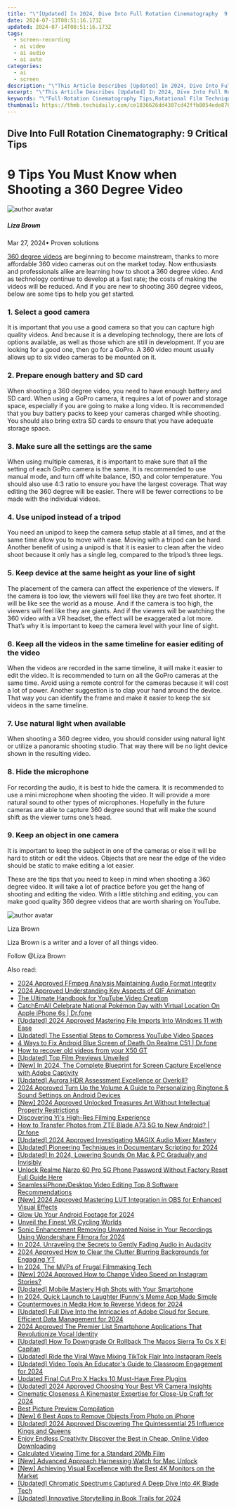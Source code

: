 ```yaml
---
title: "\"[Updated] In 2024, Dive Into Full Rotation Cinematography  9 Critical Tips\""
date: 2024-07-13T08:51:16.173Z
updated: 2024-07-14T08:51:16.173Z
tags: 
  - screen-recording
  - ai video
  - ai audio
  - ai auto
categories: 
  - ai
  - screen
description: "\"This Article Describes [Updated] In 2024, Dive Into Full Rotation Cinematography: 9 Critical Tips\""
excerpt: "\"This Article Describes [Updated] In 2024, Dive Into Full Rotation Cinematography: 9 Critical Tips\""
keywords: "\"Full-Rotation Cinematography Tips,Rotational Film Technique Guide,Cinematic Full Rotation Strategies,Rotating Camera Shots Advice,Advanced Cinematography Methods,Film Rotations Insightful Tips,Professional Cinematography Techniques\""
thumbnail: https://thmb.techidaily.com/ce1836626dd4307cd42ffb8054ede87619858d1bf1634f1f32732c80e0c8c7aa.jpg
---
```


## Dive Into Full Rotation Cinematography: 9 Critical Tips

# 9 Tips You Must Know when Shooting a 360 Degree Video

![author avatar](https://lh5.googleusercontent.com/-AIMmjowaFs4/AAAAAAAAAAI/AAAAAAAAABc/Y5UmwDaI7HU/s250-c-k/photo.jpg)

##### Liza Brown

 Mar 27, 2024• Proven solutions

[360 degree videos](https://tools.techidaily.com/wondershare/filmora/download/) are beginning to become mainstream, thanks to more affordable 360 video cameras out on the market today. Now enthusiasts and professionals alike are learning how to shoot a 360 degree video. And as technology continue to develop at a fast rate; the costs of making the videos will be reduced. And if you are new to shooting 360 degree videos, below are some tips to help you get started.

### 1\. Select a good camera

 It is important that you use a good camera so that you can capture high quality videos. And because it is a developing technology, there are lots of options available, as well as those which are still in development. If you are looking for a good one, then go for a GoPro. A 360 video mount usually allows up to six video cameras to be mounted on it.

### 2\. Prepare enough battery and SD card

 When shooting a 360 degree video, you need to have enough battery and SD card. When using a GoPro camera, it requires a lot of power and storage space, especially if you are going to make a long video. It is recommended that you buy battery packs to keep your cameras charged while shooting. You should also bring extra SD cards to ensure that you have adequate storage space.

### 3\. Make sure all the settings are the same

 When using multiple cameras, it is important to make sure that all the setting of each GoPro camera is the same. It is recommended to use manual mode, and turn off white balance, ISO, and color temperature. You should also use 4:3 ratio to ensure you have the largest coverage. That way editing the 360 degree will be easier. There will be fewer corrections to be made with the individual videos.

### 4\. Use unipod instead of a tripod

 You need an unipod to keep the camera setup stable at all times, and at the same time allow you to move with ease. Moving with a tripod can be hard. Another benefit of using a unipod is that it is easier to clean after the video shoot because it only has a single leg, compared to the tripod’s three legs.

### 5\. Keep device at the same height as your line of sight

 The placement of the camera can affect the experience of the viewers. If the camera is too low, the viewers will feel like they are two feet shorter. It will be like see the world as a mouse. And if the camera is too high, the viewers will feel like they are giants. And if the viewers will be watching the 360 video with a VR headset, the effect will be exaggerated a lot more. That’s why it is important to keep the camera level with your line of sight.

### 6\. Keep all the videos in the same timeline for easier editing of the video

 When the videos are recorded in the same timeline, it will make it easier to edit the video. It is recommended to turn on all the GoPro cameras at the same time. Avoid using a remote control for the cameras because it will cost a lot of power. Another suggestion is to clap your hand around the device. That way you can identify the frame and make it easier to keep the six videos in the same timeline.

### 7\. Use natural light when available

 When shooting a 360 degree video, you should consider using natural light or utilize a panoramic shooting studio. That way there will be no light device shown in the resulting video.

### 8\. Hide the microphone

 For recording the audio, it is best to hide the camera. It is recommended to use a mini microphone when shooting the video. It will provide a more natural sound to other types of microphones. Hopefully in the future cameras are able to capture 360 degree sound that will make the sound shift as the viewer turns one’s head.

### 9\. Keep an object in one camera

 It is important to keep the subject in one of the cameras or else it will be hard to stitch or edit the videos. Objects that are near the edge of the video should be static to make editing a lot easier.

 These are the tips that you need to keep in mind when shooting a 360 degree video. It will take a lot of practice before you get the hang of shooting and editing the video. With a little stitching and editing, you can make good quality 360 degree videos that are worth sharing on YouTube.

![author avatar](https://lh5.googleusercontent.com/-AIMmjowaFs4/AAAAAAAAAAI/AAAAAAAAABc/Y5UmwDaI7HU/s250-c-k/photo.jpg)

Liza Brown

Liza Brown is a writer and a lover of all things video.

Follow @Liza Brown


<ins class="adsbygoogle"
     style="display:block"
     data-ad-format="autorelaxed"
     data-ad-client="ca-pub-7571918770474297"
     data-ad-slot="1223367746"></ins>



<ins class="adsbygoogle"
     style="display:block"
     data-ad-client="ca-pub-7571918770474297"
     data-ad-slot="8358498916"
     data-ad-format="auto"
     data-full-width-responsive="true"></ins>




<span class="atpl-alsoreadstyle">Also read:</span>
<div><ul>
<li><a href="https://fox-glue.techidaily.com/2024-approved-ffmpeg-analysis-maintaining-audio-format-integrity/"><u>2024 Approved  FFmpeg Analysis  Maintaining Audio Format Integrity</u></a></li>
<li><a href="https://fox-glue.techidaily.com/2024-approved-understanding-key-aspects-of-gif-animation/"><u>2024 Approved  Understanding Key Aspects of GIF Animation</u></a></li>
<li><a href="https://youtube-videos.techidaily.com/the-ultimate-handbook-for-youtube-video-creation/"><u>The Ultimate Handbook for YouTube Video Creation</u></a></li>
<li><a href="https://ios-pokemon-go.techidaily.com/catchemall-celebrate-national-pokemon-day-with-virtual-location-on-apple-iphone-6s-drfone-by-drfone-virtual-ios/"><u>CatchEmAll Celebrate National Pokémon Day with Virtual Location On Apple iPhone 6s | Dr.fone</u></a></li>
<li><a href="https://fox-glue.techidaily.com/updated-2024-approved-mastering-file-imports-into-windows-11-with-ease/"><u>[Updated] 2024 Approved  Mastering File Imports Into Windows 11 with Ease</u></a></li>
<li><a href="https://fox-glue.techidaily.com/updated-the-essential-steps-to-compress-youtube-video-spaces/"><u>[Updated] The Essential Steps to Compress YouTube Video Spaces</u></a></li>
<li><a href="https://howto.techidaily.com/4-ways-to-fix-android-blue-screen-of-death-on-realme-c51-drfone-by-drfone-fix-android-problems-fix-android-problems/"><u>4 Ways to Fix Android Blue Screen of Death On Realme C51 | Dr.fone</u></a></li>
<li><a href="https://blog-min.techidaily.com/how-to-recover-old-videos-from-your-x50-gt-by-fonelab-android-recover-video/"><u>How to recover old videos from your X50 GT</u></a></li>
<li><a href="https://fox-glue.techidaily.com/updated-top-film-previews-unveiled/"><u>[Updated] Top Film Previews Unveiled</u></a></li>
<li><a href="https://on-screen-recording.techidaily.com/new-in-2024-the-complete-blueprint-for-screen-capture-excellence-with-adobe-captivity/"><u>[New] In 2024, The Complete Blueprint for Screen Capture Excellence with Adobe Captivity</u></a></li>
<li><a href="https://extra-hints.techidaily.com/updated-aurora-hdr-assessment-excellence-or-overkill/"><u>[Updated] Aurora HDR Assessment  Excellence or Overkill?</u></a></li>
<li><a href="https://fox-glue.techidaily.com/2024-approved-turn-up-the-volume-a-guide-to-personalizing-ringtone-and-sound-settings-on-android-devices/"><u>2024 Approved  Turn Up the Volume  A Guide to Personalizing Ringtone & Sound Settings on Android Devices</u></a></li>
<li><a href="https://fox-glue.techidaily.com/new-2024-approved-unlocked-treasures-art-without-intellectual-property-restrictions/"><u>[New] 2024 Approved  Unlocked Treasures  Art Without Intellectual Property Restrictions</u></a></li>
<li><a href="https://fox-glue.techidaily.com/discovering-yis-high-res-filming-experience/"><u>Discovering Yi's High-Res Filming Experience</u></a></li>
<li><a href="https://android-transfer.techidaily.com/how-to-transfer-photos-from-zte-blade-a73-5g-to-new-android-drfone-by-drfone-transfer-from-android-transfer-from-android/"><u>How to Transfer Photos from ZTE Blade A73 5G to New Android? | Dr.fone</u></a></li>
<li><a href="https://fox-glue.techidaily.com/updated-2024-approved-investigating-magix-audio-mixer-mastery/"><u>[Updated] 2024 Approved  Investigating MAGIX Audio Mixer Mastery</u></a></li>
<li><a href="https://fox-glue.techidaily.com/updated-pioneering-techniques-in-documentary-scripting-for-2024/"><u>[Updated] Pioneering Techniques in Documentary Scripting for 2024</u></a></li>
<li><a href="https://fox-glue.techidaily.com/updated-in-2024-lowering-sounds-on-mac-and-pc-gradually-and-invisibly/"><u>[Updated] In 2024, Lowering Sounds On Mac & PC Gradually and Invisibly</u></a></li>
<li><a href="https://easy-unlock-android.techidaily.com/unlock-realme-narzo-60-pro-5g-phone-password-without-factory-reset-full-guide-here-by-drfone-android/"><u>Unlock Realme Narzo 60 Pro 5G Phone Password Without Factory Reset Full Guide Here</u></a></li>
<li><a href="https://extra-lessons.techidaily.com/seamlessiphonedesktop-video-editing-top-8-software-recommendations/"><u>SeamlessiPhone/Desktop Video Editing  Top 8 Software Recommendations</u></a></li>
<li><a href="https://fox-glue.techidaily.com/new-2024-approved-mastering-lut-integration-in-obs-for-enhanced-visual-effects/"><u>[New] 2024 Approved  Mastering LUT Integration in OBS for Enhanced Visual Effects</u></a></li>
<li><a href="https://fox-glue.techidaily.com/glow-up-your-android-footage-for-2024/"><u>Glow Up Your Android Footage for 2024</u></a></li>
<li><a href="https://extra-information.techidaily.com/unveil-the-finest-vr-cycling-worlds/"><u>Unveil the Finest VR Cycling Worlds</u></a></li>
<li><a href="https://sound-optimizing.techidaily.com/sonic-enhancement-removing-unwanted-noise-in-your-recordings-using-wondershare-filmora-for-2024/"><u>Sonic Enhancement Removing Unwanted Noise in Your Recordings Using Wondershare Filmora for 2024</u></a></li>
<li><a href="https://fox-glue.techidaily.com/in-2024-unraveling-the-secrets-to-gently-fading-audio-in-audacity/"><u>In 2024, Unraveling the Secrets to Gently Fading Audio in Audacity</u></a></li>
<li><a href="https://youtube-help.techidaily.com/2024-approved-how-to-clear-the-clutter-blurring-backgrounds-for-engaging-yt/"><u>2024 Approved  How to Clear the Clutter  Blurring Backgrounds for Engaging YT</u></a></li>
<li><a href="https://fox-glue.techidaily.com/in-2024-the-mvps-of-frugal-filmmaking-tech/"><u>In 2024, The MVPs of Frugal Filmmaking Tech</u></a></li>
<li><a href="https://fox-glue.techidaily.com/new-2024-approved-how-to-change-video-speed-on-instagram-stories/"><u>[New] 2024 Approved  How to Change Video Speed on Instagram Stories?</u></a></li>
<li><a href="https://fox-glue.techidaily.com/updated-mobile-mastery-high-shots-with-your-smartphone/"><u>[Updated] Mobile Mastery  High Shots with Your Smartphone</u></a></li>
<li><a href="https://fox-glue.techidaily.com/in-2024-quick-launch-to-laughter-ifunnys-meme-app-made-simple/"><u>In 2024, Quick Launch to Laughter  IFunny's Meme App Made Simple</u></a></li>
<li><a href="https://youtube-clips.techidaily.com/countermoves-in-media-how-to-reverse-videos-for-2024/"><u>Countermoves in Media  How to Reverse Videos for 2024</u></a></li>
<li><a href="https://fox-glue.techidaily.com/updated-full-dive-into-the-intricacies-of-adobe-cloud-for-secure-efficient-data-management-for-2024/"><u>[Updated] Full Dive Into the Intricacies of Adobe Cloud for Secure, Efficient Data Management for 2024</u></a></li>
<li><a href="https://audio-editing.techidaily.com/2024-approved-the-premier-list-smartphone-applications-that-revolutionize-vocal-identity/"><u>2024 Approved The Premier List Smartphone Applications That Revolutionize Vocal Identity</u></a></li>
<li><a href="https://fox-glue.techidaily.com/updated-how-to-downgrade-or-rollback-the-macos-sierra-to-os-x-el-capitan/"><u>[Updated] How To Downgrade Or Rollback The Macos Sierra To Os X El Capitan</u></a></li>
<li><a href="https://instagram-video-files.techidaily.com/updated-ride-the-viral-wave-mixing-tiktok-flair-into-instagram-reels/"><u>[Updated] Ride the Viral Wave  Mixing TikTok Flair Into Instagram Reels</u></a></li>
<li><a href="https://fox-glue.techidaily.com/updated-video-tools-an-educators-guide-to-classroom-engagement-for-2024/"><u>[Updated] Video Tools  An Educator's Guide to Classroom Engagement for 2024</u></a></li>
<li><a href="https://ai-vdieo-software.techidaily.com/updated-final-cut-pro-x-hacks-10-must-have-free-plugins/"><u>Updated Final Cut Pro X Hacks 10 Must-Have Free Plugins</u></a></li>
<li><a href="https://fox-glue.techidaily.com/updated-2024-approved-choosing-your-best-vr-camera-insights/"><u>[Updated] 2024 Approved  Choosing Your Best VR Camera  Insights</u></a></li>
<li><a href="https://fox-glue.techidaily.com/cinematic-closeness-a-kinemaster-expertise-for-close-up-craft-for-2024/"><u>Cinematic Closeness  A Kinemaster Expertise for Close-Up Craft for 2024</u></a></li>
<li><a href="https://fox-glue.techidaily.com/best-picture-preview-compilation/"><u>Best Picture Preview Compilation</u></a></li>
<li><a href="https://fox-glue.techidaily.com/new-6-best-apps-to-remove-objects-from-photo-on-iphone/"><u>[New] 6 Best Apps to Remove Objects From Photo on iPhone</u></a></li>
<li><a href="https://instagram-videos.techidaily.com/updated-2024-approved-discovering-the-quintessential-25-influence-kings-and-queens/"><u>[Updated] 2024 Approved  Discovering The Quintessential 25 Influence Kings and Queens</u></a></li>
<li><a href="https://youtube-zero.techidaily.com/-endless-creativity-discover-the-best-in-cheap-online-video-downloading/"><u>Enjoy Endless Creativity  Discover the Best in Cheap, Online Video Downloading</u></a></li>
<li><a href="https://fox-glue.techidaily.com/calculated-viewing-time-for-a-standard-20mb-film/"><u>Calculated Viewing Time for a Standard 20Mb Film</u></a></li>
<li><a href="https://extra-hints.techidaily.com/new-advanced-approach-harnessing-watch-for-mac-unlock/"><u>[New] Advanced Approach  Harnessing Watch for Mac Unlock</u></a></li>
<li><a href="https://fox-glue.techidaily.com/new-achieving-visual-excellence-with-the-best-4k-monitors-on-the-market/"><u>[New] Achieving Visual Excellence with the Best 4K Monitors on the Market</u></a></li>
<li><a href="https://extra-information.techidaily.com/updated-chromatic-spectrums-captured-a-deep-dive-into-4k-blade-tech/"><u>[Updated] Chromatic Spectrums Captured  A Deep Dive Into 4K Blade Tech</u></a></li>
<li><a href="https://fox-glue.techidaily.com/updated-innovative-storytelling-in-book-trails-for-2024/"><u>[Updated] Innovative Storytelling in Book Trails for 2024</u></a></li>
</ul></div>
